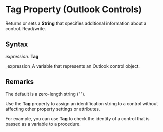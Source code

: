 
# Tag Property (Outlook Controls)

Returns or sets a  **String** that specifies additional information about a control. Read/write.


## Syntax

 _expression_. **Tag**

 _expression_A variable that represents an Outlook control object.


## Remarks

The default is a zero-length string ("").

Use the  **Tag** property to assign an identification string to a control without affecting other property settings or attributes.

For example, you can use  **Tag** to check the identity of a control that is passed as a variable to a procedure.

